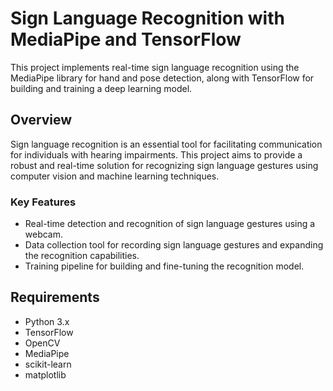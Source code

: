 # Sign Language Recognition with MediaPipe and TensorFlow

This project implements real-time sign language recognition using the MediaPipe library for hand and pose detection, along with TensorFlow for building and training a deep learning model.

## Overview

Sign language recognition is an essential tool for facilitating communication for individuals with hearing impairments. This project aims to provide a robust and real-time solution for recognizing sign language gestures using computer vision and machine learning techniques.

### Key Features

- Real-time detection and recognition of sign language gestures using a webcam.
- Data collection tool for recording sign language gestures and expanding the recognition capabilities.
- Training pipeline for building and fine-tuning the recognition model.

## Requirements

- Python 3.x
- TensorFlow
- OpenCV
- MediaPipe
- scikit-learn
- matplotlib
